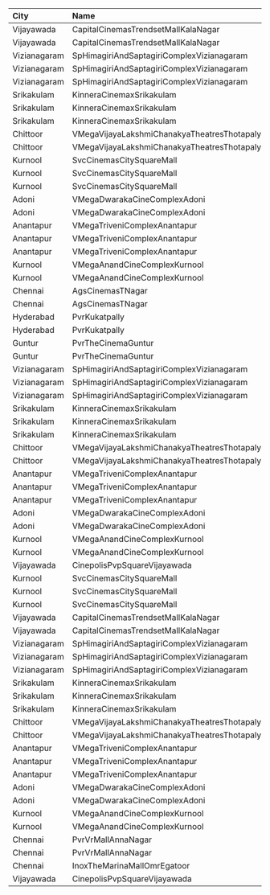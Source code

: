 | City         | Name                                          | Language |  Time | Type        | Price | Capacity | Booked |
| :----------- | :-------------------------------------------- | :------- | ----: | :---------- | ----: | -------: | -----: |
| Vijayawada   | CapitalCinemasTrendsetMallKalaNagar           | Telugu   | 10:40 | Gold        |  250₹ |       27 |     13 |
| Vijayawada   | CapitalCinemasTrendsetMallKalaNagar           | Telugu   | 10:40 | Silver      |  150₹ |       21 |     10 |
| Vizianagaram | SpHimagiriAndSaptagiriComplexVizianagaram     | Telugu   | 11:00 | Balcony     |  112₹ |      218 |    109 |
| Vizianagaram | SpHimagiriAndSaptagiriComplexVizianagaram     | Telugu   | 11:00 | FirstClass  |   67₹ |       43 |     21 |
| Vizianagaram | SpHimagiriAndSaptagiriComplexVizianagaram     | Telugu   | 11:00 | SecondClass |   44₹ |       72 |     36 |
| Srikakulam   | KinneraCinemaxSrikakulam                      | Telugu   | 11:00 | FirstClass  |  112₹ |      253 |    142 |
| Srikakulam   | KinneraCinemaxSrikakulam                      | Telugu   | 11:00 | SecondClass |   67₹ |       68 |     34 |
| Srikakulam   | KinneraCinemaxSrikakulam                      | Telugu   | 11:00 | ThirdClass  |   44₹ |       80 |     40 |
| Chittoor     | VMegaVijayaLakshmiChanakyaTheatresThotapalyam | Telugu   | 11:10 | Gold        |  110₹ |      262 |    131 |
| Chittoor     | VMegaVijayaLakshmiChanakyaTheatresThotapalyam | Telugu   | 11:10 | Executive   |   70₹ |       54 |     27 |
| Kurnool      | SvcCinemasCitySquareMall                      | Telugu   | 11:10 | Platinum    |  200₹ |       19 |      9 |
| Kurnool      | SvcCinemasCitySquareMall                      | Telugu   | 11:10 | Gold        |  150₹ |      220 |    110 |
| Kurnool      | SvcCinemasCitySquareMall                      | Telugu   | 11:10 | Loungers    |  150₹ |       17 |      8 |
| Adoni        | VMegaDwarakaCineComplexAdoni                  | Telugu   | 11:39 | Gold        |  110₹ |      142 |     71 |
| Adoni        | VMegaDwarakaCineComplexAdoni                  | Telugu   | 11:39 | Executive   |   70₹ |       66 |     34 |
| Anantapur    | VMegaTriveniComplexAnantapur                  | Telugu   | 11:40 | Gold        |  110₹ |      188 |    141 |
| Anantapur    | VMegaTriveniComplexAnantapur                  | Telugu   | 11:40 | Silver      |   70₹ |       40 |     32 |
| Anantapur    | VMegaTriveniComplexAnantapur                  | Telugu   | 11:40 | Executive   |   30₹ |        8 |      8 |
| Kurnool      | VMegaAnandCineComplexKurnool                  | Telugu   | 11:55 | Gold        |  110₹ |      266 |    133 |
| Kurnool      | VMegaAnandCineComplexKurnool                  | Telugu   | 11:55 | Executive   |   70₹ |       86 |     43 |
| Chennai      | AgsCinemasTNagar                              | Telugu   | 12:50 | Pearl       |   63₹ |       12 |     12 |
| Chennai      | AgsCinemasTNagar                              | Telugu   | 12:50 | Diamond     |  160₹ |       99 |     16 |
| Hyderabad    | PvrKukatpally                                 | Telugu   | 13:20 | Classic     |  150₹ |      232 |      2 |
| Hyderabad    | PvrKukatpally                                 | Telugu   | 13:20 | Recliner    |  250₹ |       12 |      5 |
| Guntur       | PvrTheCinemaGuntur                            | Telugu   | 13:20 | Premium     |  250₹ |        7 |      0 |
| Guntur       | PvrTheCinemaGuntur                            | Telugu   | 13:20 | Deluxe      |  150₹ |       73 |      4 |
| Vizianagaram | SpHimagiriAndSaptagiriComplexVizianagaram     | Telugu   | 14:30 | Balcony     |  112₹ |      218 |    109 |
| Vizianagaram | SpHimagiriAndSaptagiriComplexVizianagaram     | Telugu   | 14:30 | FirstClass  |   67₹ |       43 |     21 |
| Vizianagaram | SpHimagiriAndSaptagiriComplexVizianagaram     | Telugu   | 14:30 | SecondClass |   44₹ |       72 |     36 |
| Srikakulam   | KinneraCinemaxSrikakulam                      | Telugu   | 14:30 | FirstClass  |  112₹ |      253 |    142 |
| Srikakulam   | KinneraCinemaxSrikakulam                      | Telugu   | 14:30 | SecondClass |   67₹ |       68 |     34 |
| Srikakulam   | KinneraCinemaxSrikakulam                      | Telugu   | 14:30 | ThirdClass  |   44₹ |       80 |     40 |
| Chittoor     | VMegaVijayaLakshmiChanakyaTheatresThotapalyam | Telugu   | 14:35 | Gold        |  110₹ |      262 |    131 |
| Chittoor     | VMegaVijayaLakshmiChanakyaTheatresThotapalyam | Telugu   | 14:35 | Executive   |   70₹ |       54 |     27 |
| Anantapur    | VMegaTriveniComplexAnantapur                  | Telugu   | 14:40 | Gold        |  110₹ |      188 |    141 |
| Anantapur    | VMegaTriveniComplexAnantapur                  | Telugu   | 14:40 | Silver      |   70₹ |       40 |     32 |
| Anantapur    | VMegaTriveniComplexAnantapur                  | Telugu   | 14:40 | Executive   |   30₹ |        8 |      8 |
| Adoni        | VMegaDwarakaCineComplexAdoni                  | Telugu   | 14:42 | Gold        |  110₹ |      142 |     71 |
| Adoni        | VMegaDwarakaCineComplexAdoni                  | Telugu   | 14:42 | Executive   |   70₹ |       66 |     33 |
| Kurnool      | VMegaAnandCineComplexKurnool                  | Telugu   | 14:55 | Gold        |  110₹ |      266 |    133 |
| Kurnool      | VMegaAnandCineComplexKurnool                  | Telugu   | 14:55 | Executive   |   70₹ |       86 |     43 |
| Vijayawada   | CinepolisPvpSquareVijayawada                  | Telugu   | 15:45 | Normal      |  150₹ |      138 |     87 |
| Kurnool      | SvcCinemasCitySquareMall                      | Telugu   | 16:30 | Platinum    |  200₹ |       19 |      9 |
| Kurnool      | SvcCinemasCitySquareMall                      | Telugu   | 16:30 | Gold        |  150₹ |      220 |    111 |
| Kurnool      | SvcCinemasCitySquareMall                      | Telugu   | 16:30 | Loungers    |  150₹ |       17 |      8 |
| Vijayawada   | CapitalCinemasTrendsetMallKalaNagar           | Telugu   | 16:45 | Gold        |  250₹ |       22 |     11 |
| Vijayawada   | CapitalCinemasTrendsetMallKalaNagar           | Telugu   | 16:45 | Executive   |  150₹ |      279 |    139 |
| Vizianagaram | SpHimagiriAndSaptagiriComplexVizianagaram     | Telugu   | 18:30 | Balcony     |  112₹ |      218 |    109 |
| Vizianagaram | SpHimagiriAndSaptagiriComplexVizianagaram     | Telugu   | 18:30 | FirstClass  |   67₹ |       43 |     21 |
| Vizianagaram | SpHimagiriAndSaptagiriComplexVizianagaram     | Telugu   | 18:30 | SecondClass |   44₹ |       72 |     36 |
| Srikakulam   | KinneraCinemaxSrikakulam                      | Telugu   | 18:30 | FirstClass  |  112₹ |      253 |    142 |
| Srikakulam   | KinneraCinemaxSrikakulam                      | Telugu   | 18:30 | SecondClass |   67₹ |       68 |     34 |
| Srikakulam   | KinneraCinemaxSrikakulam                      | Telugu   | 18:30 | ThirdClass  |   44₹ |       80 |     40 |
| Chittoor     | VMegaVijayaLakshmiChanakyaTheatresThotapalyam | Telugu   | 18:35 | Gold        |  110₹ |      262 |    131 |
| Chittoor     | VMegaVijayaLakshmiChanakyaTheatresThotapalyam | Telugu   | 18:35 | Executive   |   70₹ |       54 |     27 |
| Anantapur    | VMegaTriveniComplexAnantapur                  | Telugu   | 18:40 | Gold        |  110₹ |      188 |    141 |
| Anantapur    | VMegaTriveniComplexAnantapur                  | Telugu   | 18:40 | Silver      |   70₹ |       40 |     32 |
| Anantapur    | VMegaTriveniComplexAnantapur                  | Telugu   | 18:40 | Executive   |   30₹ |        8 |      8 |
| Adoni        | VMegaDwarakaCineComplexAdoni                  | Telugu   | 18:44 | Gold        |  110₹ |      142 |     71 |
| Adoni        | VMegaDwarakaCineComplexAdoni                  | Telugu   | 18:44 | Executive   |   70₹ |       66 |     33 |
| Kurnool      | VMegaAnandCineComplexKurnool                  | Telugu   | 18:55 | Gold        |  110₹ |      266 |    133 |
| Kurnool      | VMegaAnandCineComplexKurnool                  | Telugu   | 18:55 | Executive   |   70₹ |       86 |     43 |
| Chennai      | PvrVrMallAnnaNagar                            | Telugu   | 19:10 | Classic     |   63₹ |       12 |     12 |
| Chennai      | PvrVrMallAnnaNagar                            | Telugu   | 19:10 | Prime       |  202₹ |       56 |      7 |
| Chennai      | InoxTheMarinaMallOmrEgatoor                   | Telugu   | 19:25 | Club        |  162₹ |       62 |      0 |
| Vijayawada   | CinepolisPvpSquareVijayawada                  | Telugu   | 19:35 | Normal      |  150₹ |      207 |    103 |